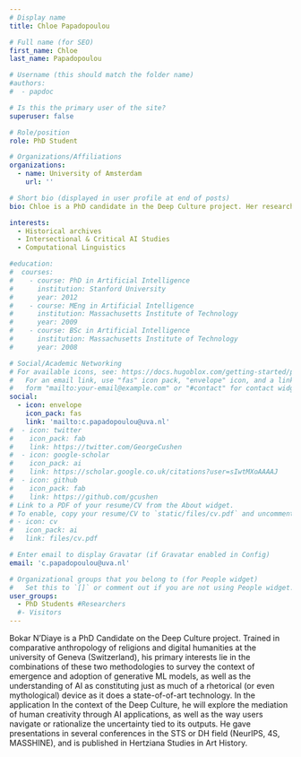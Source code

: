 ```yaml
---
# Display name
title: Chloe Papadopoulou

# Full name (for SEO)
first_name: Chloe 
last_name: Papadopoulou

# Username (this should match the folder name)
#authors:
#  - papdoc

# Is this the primary user of the site?
superuser: false

# Role/position
role: PhD Student

# Organizations/Affiliations
organizations:
  - name: University of Amsterdam
    url: ''

# Short bio (displayed in user profile at end of posts)
bio: Chloe is a PhD candidate in the Deep Culture project. Her research aims to investigate how deep-learning models impact public memory by shaping historical representations and categorizing identities, with a focus on feminist and minority-led narratives. Working primarily with historical archives, she is interested in applying explainability and archival analysis techniques to examine how AI models interact with historical records, towards the development of more context-sensitive, democratic and culturally grounded AI systems. She previously completed her Master's degree in Digital Humanities ans Digital Knowledge at the University of Bologna, where she engaged in interdisciplinary projects at the intersection of computer science and the humanities, across diverse subjects including clinical and computational linguistics, culture, history,  philosophy, social sciences and cinema. 

interests:
  - Historical archives
  - Intersectional & Critical AI Studies
  - Computational Linguistics

#education:
#  courses:
#    - course: PhD in Artificial Intelligence
#      institution: Stanford University
#      year: 2012
#    - course: MEng in Artificial Intelligence
#      institution: Massachusetts Institute of Technology
#      year: 2009
#    - course: BSc in Artificial Intelligence
#      institution: Massachusetts Institute of Technology
#      year: 2008

# Social/Academic Networking
# For available icons, see: https://docs.hugoblox.com/getting-started/page-builder/#icons
#   For an email link, use "fas" icon pack, "envelope" icon, and a link in the
#   form "mailto:your-email@example.com" or "#contact" for contact widget.
social:
  - icon: envelope
    icon_pack: fas
    link: 'mailto:c.papadopoulou@uva.nl'
#  - icon: twitter
#    icon_pack: fab
#    link: https://twitter.com/GeorgeCushen
#  - icon: google-scholar
#    icon_pack: ai
#    link: https://scholar.google.co.uk/citations?user=sIwtMXoAAAAJ
#  - icon: github
#    icon_pack: fab
#    link: https://github.com/gcushen
# Link to a PDF of your resume/CV from the About widget.
# To enable, copy your resume/CV to `static/files/cv.pdf` and uncomment the lines below.
# - icon: cv
#   icon_pack: ai
#   link: files/cv.pdf

# Enter email to display Gravatar (if Gravatar enabled in Config)
email: 'c.papadopoulou@uva.nl'

# Organizational groups that you belong to (for People widget)
#   Set this to `[]` or comment out if you are not using People widget.
user_groups:
  - PhD Students #Researchers
  #- Visitors
---
```


Bokar N’Diaye is a PhD Candidate on the Deep Culture project. Trained in comparative anthropology of religions and digital humanities at the university of Geneva (Switzerland), his primary interests lie in the combinations of these two methodologies to survey the context of emergence and adoption of generative ML models, as well as the understanding of AI as constituting just as much of a rhetorical (or even mythological) device as it does a state-of-of-art technology. In the application In the context of the Deep Culture, he will explore the mediation of human creativity through AI applications, as well as the way users navigate or rationalize the uncertainty tied to its outputs. He gave presentations in several conferences in the STS or DH field (NeurIPS, 4S, MASSHINE), and is published in Hertziana Studies in Art History.